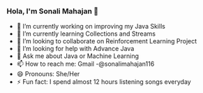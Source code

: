 ### Hola, I'm Sonali Mahajan 👋


- 🔭 I’m currently working on improving my Java Skills
- 🌱 I’m currently learning Collections and Streams
- 👯 I’m looking to collaborate on Reinforcement Learning Project
- 🤔 I’m looking for help with Advance Java
- 💬 Ask me about Java or Machine Learning
- 📫 How to reach me: Gmail -@sonalimahajan116
- 😄 Pronouns: She/Her
- ⚡ Fun fact: I spend almost 12 hours listening songs everyday
